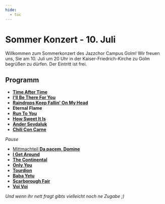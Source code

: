 ```yaml
---
hide:
  - toc
---
```


# Sommer Konzert - 10. Juli

Willkommen zum Sommerkonzert des Jazzchor Campus Golm! Wir freuen uns, Sie am
10. Juli um 20 Uhr in der Kaiser-Friedrich-Kirche zu Golm begrüßen zu dürfen.
Der Eintritt ist frei.

## Programm

* [**Time After Time**](01-time-after-time)
* [**I'll Be There For You**](02-ill-be-there-for-you)
* [**Raindrops Keep Fallin' On My Head**](03-raindrops)
* **Eternal Flame**
* [**Run To You**](04-run-to-you)
* [**How Sweet It Is**](05-how-sweet-it-is)
* [**Ander Sevdaluk**](06-ander-sevdaluk)
* [**Chili Con Carne**](07-chili-con-carne)

*Pause*

* [Mittmachteil **Da pacem, Domine**](07b-da-pacem-domine)
* [**I Get Around**](08-i-get-around)
* [**The Continental**](09-the-continental)
* [**Only You**](10-only-you)
* [**Tourdion**](11-tourdion)
* [**Baba Yetu**](12-baba-yetu)
* [**Scarborough Fair**](13-scarborough-fair)
* [**Voi Voi**](14-voi-voi)

*Und wenn ihr nett fragt gibts vielleicht noch ne Zugabe ;)*
